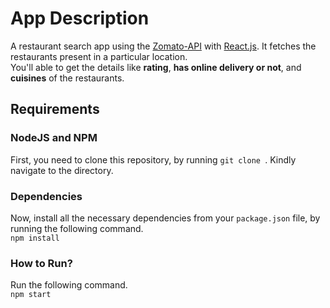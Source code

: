 # App Description
A restaurant search app using the [Zomato-API](https://developers.zomato.com/api) with [React.js](https://reactjs.org). It fetches the restaurants present in a particular location. <br> You'll able to get the details like **rating**, **has online delivery or not**, and **cuisines** of the restaurants.

## Requirements
### NodeJS and NPM
First, you need to clone this repository, by running `git clone `. Kindly navigate to the directory.<br>

### Dependencies
Now, install all the necessary dependencies from your `package.json` file, by running the following command.<br>
`npm install`

### How to Run?
Run the following command. <br>
`npm start`
<br>